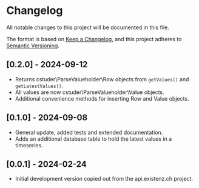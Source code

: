 # Changelog

All notable changes to this project will be documented in this file.

The format is based on [Keep a Changelog](https://keepachangelog.com/en/1.0.0/),
and this project adheres to [Semantic Versioning](https://semver.org/spec/v2.0.0.html).

## [0.2.0] - 2024-09-12

- Returns cstuder\ParseValueholder\Row objects from `getValues()` and `getLatestValues()`.
- All values are now cstuder\ParseValueholder\Value objects.
- Additional convenience methods for inserting Row and Value objects.

## [0.1.0] - 2024-09-08

- General update, added tests and extended documentation.
- Adds an additional database table to hold the latest values in a timeseries.

## [0.0.1] - 2024-02-24

- Initial development version copied out from the api.existenz.ch project.
